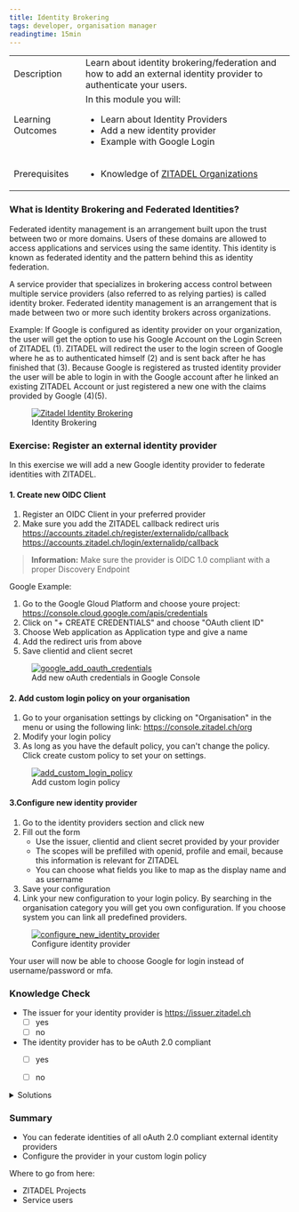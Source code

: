 ```yaml
---
title: Identity Brokering
tags: developer, organisation manager
readingtime: 15min
---
```


<table class="table-wrapper">
    <tr>
        <td>Description</td>
        <td>Learn about identity brokering/federation and how to add an external identity provider to authenticate your users.</td>
    </tr>
    <tr>
        <td>Learning Outcomes</td>
        <td>
            In this module you will: 
            <ul>
                <li>Learn about Identity Providers</li>
                <li>Add a new identity provider</li>
                <li>Example with Google Login</li>
            </ul>
        </td>
    </tr>
     <tr>
        <td>Prerequisites</td>
        <td>
            <ul>
                <li>Knowledge of <a href="/zitadel-organizations">ZITADEL Organizations</a></li>
            </ul>
        </td>
    </tr>
</table>

### What is Identity Brokering and Federated Identities?

Federated identity management is an arrangement built upon the trust between two or more domains. Users of these domains are allowed to access applications and services using the same identity.
This identity is known as federated identity and the pattern behind this as identity federation.

A service provider that specializes in brokering access control between multiple service providers (also referred to as relying parties) is called identity broker.
Federated identity management is an arrangement that is made between two or more such identity brokers across organizations.

Example:
If Google is configured as identity provider on your organization, the user will get the option to use his Google Account on the Login Screen of ZITADEL (1).
ZITADEL will redirect the user to the login screen of Google where he as to authenticated himself (2) and is sent back after he has finished that (3). 
Because Google is registered as trusted identity provider the user will be able to login in with the Google account after he linked an existing ZITADEL Account or just registered a new one with the claims provided by Google (4)(5).

<figure itemprop="associatedMedia" itemscope itemtype="http://schema.org/ImageObject">
    <a href="img/zitadel_identity_brokering.png" itemprop="contentUrl" data-size="1920x1080">
        <img src="img/zitadel_identity_brokering.png" itemprop="thumbnail" alt="Zitadel Identity Brokering" />
    </a>
    <figcaption itemprop="caption description">Identity Brokering</figcaption>
</figure>

### Exercise: Register an external identity provider

In this exercise we will add a new Google identity provider to federate identities with ZITADEL. 

#### 1. Create new OIDC Client

1. Register an OIDC Client in your preferred provider
2. Make sure you add the ZITADEL callback redirect uris
   https://accounts.zitadel.ch/register/externalidp/callback
   https://accounts.zitadel.ch/login/externalidp/callback

> **Information:** Make sure the provider is OIDC 1.0 compliant with a proper Discovery Endpoint
   
Google Example:
1. Go to the Google Gloud Platform and choose youre project: https://console.cloud.google.com/apis/credentials
2. Click on "+ CREATE CREDENTIALS" and choose "OAuth client ID"
3. Choose Web application as Application type and give a name
4. Add the redirect uris from above
5. Save clientid and client secret

<figure itemprop="associatedMedia" itemscope itemtype="http://schema.org/ImageObject">
    <a href="img/google_add_credentials.gif" itemprop="contentUrl" data-size="1920x1080">
        <img src="img/google_add_credentials.gif" itemprop="thumbnail" alt="google_add_oauth_credentials" />
    </a>
    <figcaption itemprop="caption description">Add new oAuth credentials in Google Console</figcaption>
</figure>

#### 2. Add custom login policy on your organisation

1. Go to your organisation settings by clicking on "Organisation" in the menu or using the following link: https://console.zitadel.ch/org
2. Modify your login policy
3. As long as you have the default policy, you can't change the policy. Click create custom policy to set your on settings.

<figure itemprop="associatedMedia" itemscope itemtype="http://schema.org/ImageObject">
    <a href="img/console_org_custom_login_policy.gif" itemprop="contentUrl" data-size="1920x1080">
        <img src="img/console_org_custom_login_policy.gif" itemprop="thumbnail" alt="add_custom_login_policy" />
    </a>
    <figcaption itemprop="caption description">Add custom login policy</figcaption>
</figure>

#### 3.Configure new identity provider

1. Go to the identity providers section and click new
2. Fill out the form 
   - Use the issuer, clientid and client secret provided by your provider
   - The scopes will be prefilled with openid, profile and email, because this information is relevant for ZITADEL
   - You can choose what fields you like to map as the display name and as username 
3. Save your configuration
4. Link your new configuration to your login policy. By searching in the organisation category you will get you own configuration. If you choose system you can link all predefined providers.

<figure itemprop="associatedMedia" itemscope itemtype="http://schema.org/ImageObject">
    <a href="img/console_org_identity_provider.gif" itemprop="contentUrl" data-size="1920x1080">
        <img src="img/console_org_identity_provider.gif" itemprop="thumbnail" alt="configure_new_identity_provider" />
    </a>
    <figcaption itemprop="caption description">Configure identity provider</figcaption>
</figure>

Your user will now be able to choose Google for login instead of username/password or mfa.

### Knowledge Check

* The issuer for your identity provider is https://issuer.zitadel.ch
    - [ ] yes
    - [ ] no
* The identity provider has to be oAuth 2.0 compliant
    - [ ] yes
    - [ ] no


<details>
    <summary>
        Solutions
    </summary>

* The issuer for your identity provider is https://issuer.zitadel.ch
    - [ ] yes
    - [x] no (The issuer is provided by your choosen identity provider. In the case of Google it's https://accounts.google.com)
* The identity provider has to be oAuth 2.0 compliant
    - [x] yes
    - [ ] no

    
</details>

### Summary

* You can federate identities of all oAuth 2.0 compliant external identity providers
* Configure the provider in your custom login policy

Where to go from here: 
* ZITADEL Projects
* Service users

